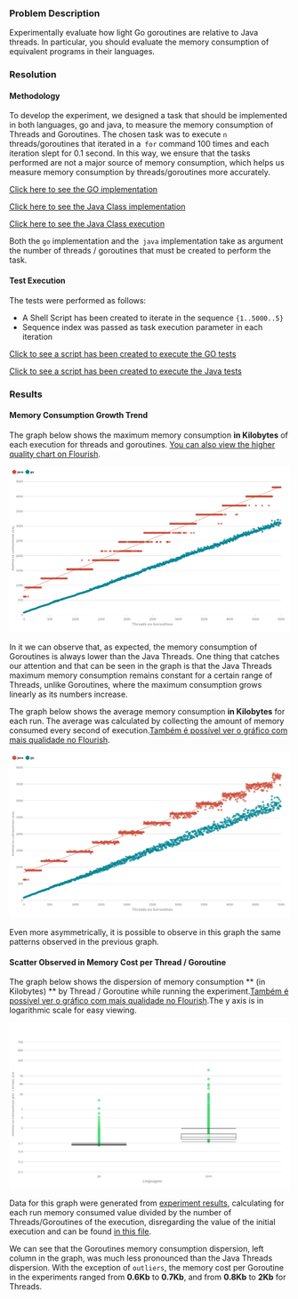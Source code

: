 ### Problem Description

Experimentally evaluate how light Go goroutines are relative to Java threads. In particular, you should evaluate the memory consumption of equivalent programs in their languages.

### Resolution

#### Methodology

To develop the experiment, we designed a task that should be implemented in both languages, go and java, to measure the memory consumption of Threads and Goroutines. The chosen task was to execute `n` threads/goroutines that iterated in a` for` command 100 times and each iteration slept for 0.1 second. In this way, we ensure that the tasks performed are not a major source of memory consumption, which helps us measure memory consumption by threads/goroutines more accurately.

[Click here to see the GO implementation](./MultiCounter.go)

[Click here to see the Java Class implementation](./MultiCounter.java)

[Click here to see the Java Class execution](./RunCounter.java)

Both the `go` implementation and the` java` implementation take as argument the number of threads / goroutines that must be created to perform the task.

#### Test Execution

The tests were performed as follows:

* A Shell Script has been created to iterate in the sequence `{1..5000..5}`
* Sequence index was passed as task execution parameter in each iteration

[Click to see a script has been created to execute the GO tests](./rungo.sh)

[Click to see a script has been created to execute the Java tests](./runjava.sh)

### Results

#### Memory Consumption Growth Trend

The graph below shows the maximum memory consumption **in Kilobytes** of each execution for threads and goroutines. [You can also view the higher quality chart on Flourish](https://public.flourish.studio/visualisation/460244/).

<p align="center">
  <img src="./outputs/Threads%20vs%20Goroutines%20-%20Consumo%20de%20memoria%20maximo.png">
</p>

In it we can observe that, as expected, the memory consumption of Goroutines is always lower than the Java Threads.
One thing that catches our attention and that can be seen in the graph is that the Java Threads maximum memory consumption remains constant for a certain range of Threads, unlike Goroutines, where the maximum consumption grows linearly as its numbers increase.

The graph below shows the average memory consumption **in Kilobytes** for each run. The average was calculated by collecting the amount of memory consumed every second of execution.[Também é possível ver o gráfico com mais qualidade no Flourish](https://public.flourish.studio/visualisation/460238/).

<p align="center">
  <img src="./outputs/Threads%20vs%20Goroutines%20-%20Consumo%20de%20memoria%20medio@2x.png">
</p>


Even more asymmetrically, it is possible to observe in this graph the same patterns observed in the previous graph.

#### Scatter Observed in Memory Cost per Thread / Goroutine

The graph below shows the dispersion of memory consumption ** (in Kilobytes) ** by Thread / Goroutine while running the experiment.[Também é possível ver o gráfico com mais qualidade no Flourish](https://public.flourish.studio/visualisation/460267/).The y axis is in logarithmic scale for easy viewing.

![](./outputs/Gráfico%20de%20dispersão%20do%20custo%20de%20memória%20por%20thread_goroutine@2x.png)

Data for this graph were generated from [experiment results](./outputs/results.csv), calculating for each run memory consumed value divided by the number of Threads/Goroutines of the execution, disregarding the value of the initial execution and can be found [in this file](./outputs/cost.csv).

We can see that the Goroutines memory consumption dispersion, left column in the graph, was much less pronounced than the Java Threads dispersion.
With the exception of `outliers`, the memory cost per Goroutine in the experiments ranged from **0.6Kb** to **0.7Kb**, and from **0.8Kb** to **2Kb** for Threads.

